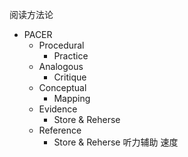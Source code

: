 阅读方法论
- PACER
	- Procedural
		- Practice
	- Analogous
		- Critique
	- Conceptual
		- Mapping
	- Evidence
		- Store & Reherse
	- Reference
		- Store & Reherse
听力辅助
速度
